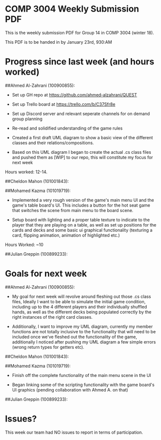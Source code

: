 # COMP 3004 Weekly Submission PDF

This is the weekly submission PDF for Group 14 in COMP 3004 (winter 18).

This PDF is to be handed in by January 23rd, 930:AM

# Progress since last week (and hours worked)

##Ahmed Al-Zahrani (100900855):
- Set up GH repo at https://github.com/ahmed-alzahrani/QUEST

- Set up Trello board at https://trello.com/b/C37Sfr8e

- Set up Discord server and relevant seperate channels for on demand group planning

- Re-read and solidified understanding of the game rules

- Created a first draft UML diagram to show a basic view of the different classes and their relations/compositions.

- Based on this UML diagram I began to create the actual .cs class files and pushed them as [WIP] to our repo, this will constitute my focus for next week

Hours worked: 12-14.

##Cheldon Mahon (101001843):

##Mohamed Kazma (101019719):

- Implemented a very rough version of the game's main menu UI and the game's table board's UI. This includes a button for the hot seat game that switches the scene from main menu to the board scene.

- Setup board with lighting and a proper table texture to indicate to the player that they are playing on a table, as well as set up positions for the cards and decks and some basic ui graphical functionality (texturing a card, flipping animation, animation of highlighted etc.)

Hours Worked: ~10

##Julian Greppin (100899233):

# Goals for next week

##Ahmed Al-Zahrani (100900855):

- My goal for next week will revolve around fleshing out those .cs class files, Ideally I want to be able to simulate the initial game condition, including up to the 4 different players and their individually shuffled hands, as well as the different decks being populated correctly by the right instances of the right card classes.

- Additionally, I want to improve my UML diagram, currently my member functions are not totally inclusive to the functionality that will need to be included once we've fleshed out the functionality of the game, additionally I noticed after pushing my UML diagram a few simple errors (wrong return types for getters etc).

##Cheldon Mahon (101001843):

##Mohamed Kazma (101019719):

- Finish off the complete functionality of the main menu scene in the UI

- Began linking some of the scripting functionality with the game board's UI graphics (pending collaboration with Ahmed A. on that)


##Julian Greppin (100899233):

# Issues?

This week our team had NO issues to report in terms of participation.
